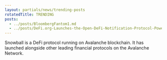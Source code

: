 ```yaml
---
layout: partials/news/trending-posts
rotatedTitle: TRENDING
posts:
  - ../posts/BloombergFantom1.md
  - ../posts/DeFi.org-Launches-the-Open-DeFi-Notification-Protocol-Powered-by-the-Orbs-Network-yahoo.md
---
```


Snowball is a DeFi protocol running on Avalanche blockchain. It has launched alongside other leading financial protocols on the Avalanche Network. 
